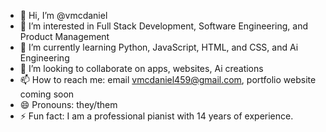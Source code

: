 - 👋 Hi, I’m @vmcdaniel
- 👀 I’m interested in Full Stack Development, Software Engineering, and Product Management
- 🌱 I’m currently learning Python, JavaScript, HTML, and CSS, and Ai Engineering
- 💞️ I’m looking to collaborate on apps, websites, Ai creations
- 📫 How to reach me: email vmcdaniel459@gmail.com, portfolio website coming soon
- 😄 Pronouns: they/them
- ⚡ Fun fact: I am a professional pianist with 14 years of experience.
  



<!---
vmcdaniel/vmcdaniel is a ✨ special ✨ repository because its `README.md` (this file) appears on your GitHub profile.
You can click the Preview link to take a look at your changes.
--->
